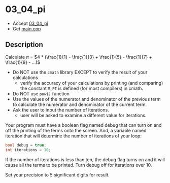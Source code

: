 # 03_04_pi

- Accept [03_04_pi](https://classroom.github.com/a/yPY0YqXC)
- Get [main.cpp](main.cpp)

## Description

Calculate $\pi$ = $4 * (\frac{1}{1} - \frac{1}{3} + \frac{1}{5} - \frac{1}{7} + \frac{1}{9} - ...)$

- Do NOT use the `cmath` library EXCEPT to verify the result of your calculations
  - verify the accuracy of your calculations by printing (and comparing) the constant `M_PI` is defined (for most compilers) in cmath.
- Do NOT use `pow()` function
- Use the values of the numerator and denominator of the previous term to calculate the numerator and denominator of the current term.
- Ask the user to input the number of iterations.
    - user will be asked to examine a different value for iterations.


Your program must have a boolean flag named debug that can turn on and off the printing of the terms onto the screen. And, a variable named iteration that will determine the number of iterations of your loop: 

```c++
bool debug = true;
int iterations = 10;
```

If the number of iterations is less than ten, the debug flag turns on and it will cause all the terms to be printed. Turn debug off for iterations over 10.

Set your precision to 5 significant digits for result.

